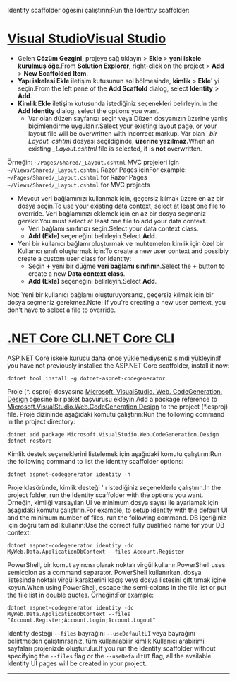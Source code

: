 <span data-ttu-id="5dfc3-101">Identity scaffolder öğesini çalıştırın:</span><span class="sxs-lookup"><span data-stu-id="5dfc3-101">Run the Identity scaffolder:</span></span>

# <a name="visual-studiotabvisual-studio"></a>[<span data-ttu-id="5dfc3-102">Visual Studio</span><span class="sxs-lookup"><span data-stu-id="5dfc3-102">Visual Studio</span></span>](#tab/visual-studio)

* <span data-ttu-id="5dfc3-103">Gelen **Çözüm Gezgini**, projeye sağ tıklayın > **Ekle** > **yeni iskele kurulmuş öğe**.</span><span class="sxs-lookup"><span data-stu-id="5dfc3-103">From **Solution Explorer**, right-click on the project > **Add** > **New Scaffolded Item**.</span></span>
* <span data-ttu-id="5dfc3-104">**Yapı iskelesi Ekle** iletişim kutusunun sol bölmesinde, **kimlik** > **Ekle**' yi seçin.</span><span class="sxs-lookup"><span data-stu-id="5dfc3-104">From the left pane of the **Add Scaffold** dialog, select **Identity** > **Add**.</span></span>
* <span data-ttu-id="5dfc3-105">**Kimlik Ekle** iletişim kutusunda istediğiniz seçenekleri belirleyin.</span><span class="sxs-lookup"><span data-stu-id="5dfc3-105">In the **Add Identity** dialog, select the options you want.</span></span>
  * <span data-ttu-id="5dfc3-106">Var olan düzen sayfanızı seçin veya Düzen dosyanızın üzerine yanlış biçimlendirme uygulanır.</span><span class="sxs-lookup"><span data-stu-id="5dfc3-106">Select your existing layout page, or your layout file will be overwritten with incorrect markup.</span></span> <span data-ttu-id="5dfc3-107">Var olan  *\_bir Layout. cshtml* dosyası seçildiğinde, **üzerine yazılmaz.**</span><span class="sxs-lookup"><span data-stu-id="5dfc3-107">When an existing *\_Layout.cshtml* file is selected, it is **not** overwritten.</span></span>

 <span data-ttu-id="5dfc3-108">Örneğin: `~/Pages/Shared/_Layout.cshtml` MVC projeleri için `~/Views/Shared/_Layout.cshtml` Razor Pages için</span><span class="sxs-lookup"><span data-stu-id="5dfc3-108">For example: `~/Pages/Shared/_Layout.cshtml` for Razor Pages `~/Views/Shared/_Layout.cshtml` for MVC projects</span></span>
* <span data-ttu-id="5dfc3-109">Mevcut veri bağlamınızı kullanmak için, geçersiz kılmak üzere en az bir dosya seçin.</span><span class="sxs-lookup"><span data-stu-id="5dfc3-109">To use your existing data context, select at least one file to override.</span></span> <span data-ttu-id="5dfc3-110">Veri bağlamınızı eklemek için en az bir dosya seçmeniz gerekir.</span><span class="sxs-lookup"><span data-stu-id="5dfc3-110">You must select at least one file to add your data context.</span></span>
  * <span data-ttu-id="5dfc3-111">Veri bağlamı sınıfınızı seçin.</span><span class="sxs-lookup"><span data-stu-id="5dfc3-111">Select your data context class.</span></span>
  * <span data-ttu-id="5dfc3-112">**Add (Ekle)** seçeneğini belirleyin.</span><span class="sxs-lookup"><span data-stu-id="5dfc3-112">Select **Add**.</span></span>
* <span data-ttu-id="5dfc3-113">Yeni bir kullanıcı bağlamı oluşturmak ve muhtemelen kimlik için özel bir Kullanıcı sınıfı oluşturmak için:</span><span class="sxs-lookup"><span data-stu-id="5dfc3-113">To create a new user context and possibly create a custom user class for Identity:</span></span>
  * <span data-ttu-id="5dfc3-114">Seçin **+** yeni bir düğme **veri bağlamı sınıfının**.</span><span class="sxs-lookup"><span data-stu-id="5dfc3-114">Select the **+** button to create a new **Data context class**.</span></span>
  * <span data-ttu-id="5dfc3-115">**Add (Ekle)** seçeneğini belirleyin.</span><span class="sxs-lookup"><span data-stu-id="5dfc3-115">Select **Add**.</span></span>

<span data-ttu-id="5dfc3-116">Not: Yeni bir kullanıcı bağlamı oluşturuyorsanız, geçersiz kılmak için bir dosya seçmeniz gerekmez.</span><span class="sxs-lookup"><span data-stu-id="5dfc3-116">Note: If you're creating a new user context, you don't have to select a file to override.</span></span>

# <a name="net-core-clitabnetcore-cli"></a>[<span data-ttu-id="5dfc3-117">.NET Core CLI</span><span class="sxs-lookup"><span data-stu-id="5dfc3-117">.NET Core CLI</span></span>](#tab/netcore-cli)

<span data-ttu-id="5dfc3-118">ASP.NET Core iskele kurucu daha önce yüklemediyseniz şimdi yükleyin:</span><span class="sxs-lookup"><span data-stu-id="5dfc3-118">If you have not previously installed the ASP.NET Core scaffolder, install it now:</span></span>

```dotnetcli
dotnet tool install -g dotnet-aspnet-codegenerator
```

<span data-ttu-id="5dfc3-119">Proje (\*. csproj) dosyasına [Microsoft. VisualStudio. Web. CodeGeneration. Design](https://www.nuget.org/packages/Microsoft.VisualStudio.Web.CodeGeneration.Design/) öğesine bir paket başvurusu ekleyin.</span><span class="sxs-lookup"><span data-stu-id="5dfc3-119">Add a package reference to [Microsoft.VisualStudio.Web.CodeGeneration.Design](https://www.nuget.org/packages/Microsoft.VisualStudio.Web.CodeGeneration.Design/) to the project (\*.csproj) file.</span></span> <span data-ttu-id="5dfc3-120">Proje dizininde aşağıdaki komutu çalıştırın:</span><span class="sxs-lookup"><span data-stu-id="5dfc3-120">Run the following command in the project directory:</span></span>

```dotnetcli
dotnet add package Microsoft.VisualStudio.Web.CodeGeneration.Design
dotnet restore
```

<span data-ttu-id="5dfc3-121">Kimlik destek seçeneklerini listelemek için aşağıdaki komutu çalıştırın:</span><span class="sxs-lookup"><span data-stu-id="5dfc3-121">Run the following command to list the Identity scaffolder options:</span></span>

```dotnetcli
dotnet aspnet-codegenerator identity -h
```

<span data-ttu-id="5dfc3-122">Proje klasöründe, kimlik desteği ' ı istediğiniz seçeneklerle çalıştırın.</span><span class="sxs-lookup"><span data-stu-id="5dfc3-122">In the project folder, run the Identity scaffolder with the options you want.</span></span> <span data-ttu-id="5dfc3-123">Örneğin, kimliği varsayılan UI ve minimum dosya sayısı ile ayarlamak için aşağıdaki komutu çalıştırın.</span><span class="sxs-lookup"><span data-stu-id="5dfc3-123">For example, to setup identity with the default UI and the minimum number of files, run the following command.</span></span> <span data-ttu-id="5dfc3-124">DB içeriğiniz için doğru tam adı kullanın:</span><span class="sxs-lookup"><span data-stu-id="5dfc3-124">Use the correct fully qualified name for your DB context:</span></span>

```dotnetcli
dotnet aspnet-codegenerator identity -dc MyWeb.Data.ApplicationDbContext --files Account.Register
```

<span data-ttu-id="5dfc3-125">PowerShell, bir komut ayırıcısı olarak noktalı virgül kullanır.</span><span class="sxs-lookup"><span data-stu-id="5dfc3-125">PowerShell uses semicolon as a command separator.</span></span> <span data-ttu-id="5dfc3-126">PowerShell kullanırken, dosya listesinde noktalı virgül karakterini kaçış veya dosya listesini çift tırnak içine koyun.</span><span class="sxs-lookup"><span data-stu-id="5dfc3-126">When using PowerShell, escape the semi-colons in the file list or put the file list in double quotes.</span></span> <span data-ttu-id="5dfc3-127">Örneğin:</span><span class="sxs-lookup"><span data-stu-id="5dfc3-127">For example:</span></span>

```dotnetcli
dotnet aspnet-codegenerator identity -dc MyWeb.Data.ApplicationDbContext --files "Account.Register;Account.Login;Account.Logout"
```

<span data-ttu-id="5dfc3-128">Identity desteği `--files` bayrağını `--useDefaultUI` veya bayrağını belirtmeden çalıştırırsanız, tüm kullanılabilir kimlik Kullanıcı arabirimi sayfaları projenizde oluşturulur.</span><span class="sxs-lookup"><span data-stu-id="5dfc3-128">If you run the Identity scaffolder without specifying the `--files` flag or the `--useDefaultUI` flag, all the available Identity UI pages will be created in your project.</span></span>

---
